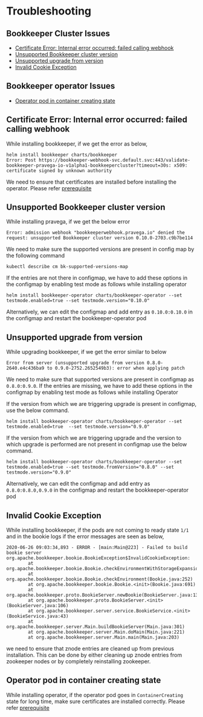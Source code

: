 # Troubleshooting

## Bookkeeper Cluster Issues

* [Certificate Error: Internal error occurred: failed calling webhook](#certificate-error-internal-error-occurred-failed-calling-webhook)
* [Unsupported Bookkeeper cluster version](#unsupported-bookkeeper-cluster-version)
* [Unsupported upgrade from version](#unsupported-upgrade-from-version)
* [Invalid Cookie Exception](#invalid-cookie-exception)

## Bookkeeper operator Issues
* [Operator pod in container creating state](#operator-pod-in-container-creating-state)

## Certificate Error: Internal error occurred: failed calling webhook

While installing bookkeeper, if we get the error as  below,
```
helm install bookkeeper charts/bookkeeper
Error: Post https://bookkeeper-webhook-svc.default.svc:443/validate-bookkeeper-pravega-io-v1alpha1-bookkeepercluster?timeout=30s: x509: certificate signed by unknown authority
```
We need to ensure that certificates are installed before installing the operator. Please refer [prerequisite](../charts/bookkeeper-operator/README.md#Prerequisites)

## Unsupported Bookkeeper cluster version

While installing pravega, if we get the below error
```
Error: admission webhook "bookkeeperwebhook.pravega.io" denied the request: unsupported Bookkeeper cluster version 0.10.0-2703.c9b7be114
```
We need to make sure the supported versions are present in config map by the following command

`kubectl describe cm bk-supported-versions-map`

If the entries are not there in configmap, we have to add these options in the configmap by enabling test mode as follows while installing operator

```
helm install bookkeeper-operator charts/bookkeeper-operator --set testmode.enabled=true --set testmode.version="0.10.0"
```

Alternatively, we can edit the configmap and add entry as `0.10.0:0.10.0` in the configmap and restart the bookkeeper-operator pod

## Unsupported upgrade from version

While upgrading bookkeeper, if we get the error similar to below

```
Error from server (unsupported upgrade from version 0.8.0-2640.e4c436ba9 to 0.9.0-2752.2652549b3): error when applying patch
```
We need to make sure that supported versions are present in configmap as `0.8.0:0.9.0`. If the entries are missing, we have to add these options in the configmap by enabling test mode as follows while installing Operator

If the version from which we are triggering upgrade is present in configmap, use the below command.
```
helm install bookkeeper-operator charts/bookkeeper-operator --set testmode.enabled=true  --set testmode.version="0.9.0"
```
If the version from which we are triggering upgrade and the version to which upgrade is performed are not present in configmap use the below command.

```
helm install bookkeeper-operator charts/bookkeeper-operator --set testmode.enabled=true --set testmode.fromVersion="0.8.0" --set testmode.version="0.9.0"
```
Alternatively, we can edit the configmap and add entry as `0.8.0:0.8.0,0.9.0` in the configmap and restart the bookkeeper-operator pod

## Invalid Cookie Exception

While installing bookkeeper, if the pods are not coming to ready state `1/1` and in the bookie logs if the error messages are seen as below,

```
2020-06-26 09:03:34,893 - ERROR - [main:Main@223] - Failed to build bookie server
org.apache.bookkeeper.bookie.BookieException$InvalidCookieException:
        at org.apache.bookkeeper.bookie.Bookie.checkEnvironmentWithStorageExpansion(Bookie.java:470)
        at org.apache.bookkeeper.bookie.Bookie.checkEnvironment(Bookie.java:252)
        at org.apache.bookkeeper.bookie.Bookie.<init>(Bookie.java:691)
        at org.apache.bookkeeper.proto.BookieServer.newBookie(BookieServer.java:137)
        at org.apache.bookkeeper.proto.BookieServer.<init>(BookieServer.java:106)
        at org.apache.bookkeeper.server.service.BookieService.<init>(BookieService.java:43)
        at org.apache.bookkeeper.server.Main.buildBookieServer(Main.java:301)
        at org.apache.bookkeeper.server.Main.doMain(Main.java:221)
        at org.apache.bookkeeper.server.Main.main(Main.java:203)
```

we need to ensure that znode entries are cleaned up from previous installation. This can be done by either cleaning up znode entries from zookeeper nodes or by completely reinstalling zookeeper.

## Operator pod in container creating state

While installing operator, if the operator pod goes in `ContainerCreating` state for long time, make sure certificates are installed correctly. Please refer [prerequisite](../charts/bookkeeper-operator/README.md#Prerequisites)
